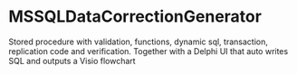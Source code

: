# MSSQLDataCorrectionGenerator
Stored procedure with validation, functions, dynamic sql, transaction, replication code and verification. Together with a Delphi UI that auto writes SQL and outputs a Visio flowchart
